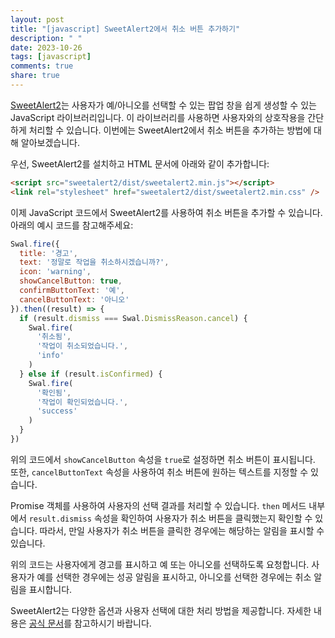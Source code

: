 ```yaml
---
layout: post
title: "[javascript] SweetAlert2에서 취소 버튼 추가하기"
description: " "
date: 2023-10-26
tags: [javascript]
comments: true
share: true
---
```


[SweetAlert2](https://sweetalert2.github.io/)는 사용자가 예/아니오를 선택할 수 있는 팝업 창을 쉽게 생성할 수 있는 JavaScript 라이브러리입니다. 이 라이브러리를 사용하면 사용자와의 상호작용을 간단하게 처리할 수 있습니다. 이번에는 SweetAlert2에서 취소 버튼을 추가하는 방법에 대해 알아보겠습니다.

우선, SweetAlert2를 설치하고 HTML 문서에 아래와 같이 추가합니다:

```html
<script src="sweetalert2/dist/sweetalert2.min.js"></script>
<link rel="stylesheet" href="sweetalert2/dist/sweetalert2.min.css" />
```

이제 JavaScript 코드에서 SweetAlert2를 사용하여 취소 버튼을 추가할 수 있습니다. 아래의 예시 코드를 참고해주세요:

```javascript
Swal.fire({
  title: '경고',
  text: '정말로 작업을 취소하시겠습니까?',
  icon: 'warning',
  showCancelButton: true,
  confirmButtonText: '예',
  cancelButtonText: '아니오'
}).then((result) => {
  if (result.dismiss === Swal.DismissReason.cancel) {
    Swal.fire(
      '취소됨',
      '작업이 취소되었습니다.',
      'info'
    )
  } else if (result.isConfirmed) {
    Swal.fire(
      '확인됨',
      '작업이 확인되었습니다.',
      'success'
    )
  }
})
```

위의 코드에서 `showCancelButton` 속성을 `true`로 설정하면 취소 버튼이 표시됩니다. 또한, `cancelButtonText` 속성을 사용하여 취소 버튼에 원하는 텍스트를 지정할 수 있습니다.

Promise 객체를 사용하여 사용자의 선택 결과를 처리할 수 있습니다. `then` 메서드 내부에서 `result.dismiss` 속성을 확인하여 사용자가 취소 버튼을 클릭했는지 확인할 수 있습니다. 따라서, 만일 사용자가 취소 버튼을 클릭한 경우에는 해당하는 알림을 표시할 수 있습니다.

위의 코드는 사용자에게 경고를 표시하고 예 또는 아니오를 선택하도록 요청합니다. 사용자가 예를 선택한 경우에는 성공 알림을 표시하고, 아니오를 선택한 경우에는 취소 알림을 표시합니다.

SweetAlert2는 다양한 옵션과 사용자 선택에 대한 처리 방법을 제공합니다. 자세한 내용은 [공식 문서](https://sweetalert2.github.io/)를 참고하시기 바랍니다.